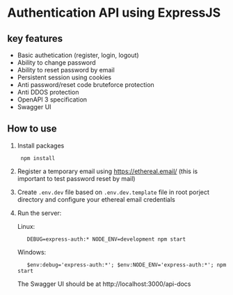 # Authentication API using ExpressJS

## key features

* Basic authetication (register, login, logout)
* Ability to change password
* Ability to reset password by email
* Persistent session using cookies
* Anti password/reset code bruteforce protection
* Anti DDOS protection
* OpenAPI 3 specification
* Swagger UI

## How to use

1) Install packages 

        npm install
  
2) Register a temporary email using https://ethereal.email/ (this is important to test password reset by mail)

3) Create `.env.dev` file based on `.env.dev.template` file in root porject directory and configure your ethereal email credentials

4) Run the server:

      Linux:

          DEBUG=express-auth:* NODE_ENV=development npm start

      Windows: 

          $env:debug='express-auth:*'; $env:NODE_ENV='express-auth:*'; npm start     
      
      The Swagger UI should be at http://localhost:3000/api-docs

